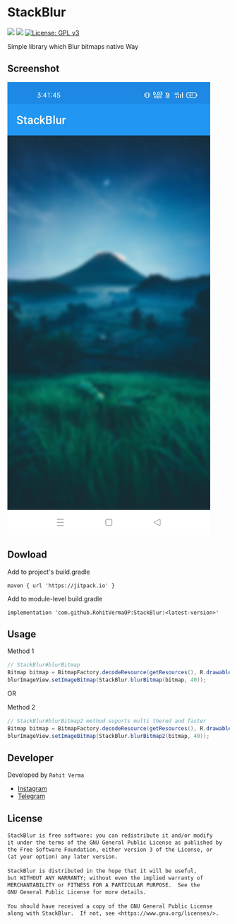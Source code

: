 # StackBlur
[![](https://raster.shields.io/badge/Minimum%20SDK-21-%23ff5252.png)]()
[![](https://jitpack.io/v/RohitVermaOP/StackBlur.svg)](https://jitpack.io/#RohitVermaOP/StackBlur)
[![License: GPL v3](https://img.shields.io/badge/License-GPLv3-blue.svg)](./LICENSE)

Simple library which Blur bitmaps native Way

## Screenshot

![](screenshot.jpg)

## Dowload 

Add to project's build.gradle
```
maven { url 'https://jitpack.io' }
```

Add to module-level build.gradle
```
implementation 'com.github.RohitVermaOP:StackBlur:<latest-version>'
```

## Usage

Method 1
```java
// StackBlur#blurBitmap
Bitmap bitmap = BitmapFactory.decodeResource(getResources(), R.drawable.sample_img);
blurImageView.setImageBitmap(StackBlur.blurBitmap(bitmap, 40));
```
OR

Method 2
```java
// StackBlur#blurBitmap2 method suports multi thered and faster
Bitmap bitmap = BitmapFactory.decodeResource(getResources(), R.drawable.sample_img);
blurImageView.setImageBitmap(StackBlur.blurBitmap2(bitmap, 40));
```

## Developer

Developed by ```Rohit Verma```
+ [Instagram](http://instagram.com/mr_rohitverma88)
+ [Telegram](http://t.me/RohitVerma88)

## License
```
StackBlur is free software: you can redistribute it and/or modify
it under the terms of the GNU General Public License as published by
the Free Software Foundation, either version 3 of the License, or
(at your option) any later version.

StackBlur is distributed in the hope that it will be useful,
but WITHOUT ANY WARRANTY; without even the implied warranty of
MERCHANTABILITY or FITNESS FOR A PARTICULAR PURPOSE.  See the
GNU General Public License for more details.

You should have received a copy of the GNU General Public License
along with StackBlur.  If not, see <https://www.gnu.org/licenses/>.
```
